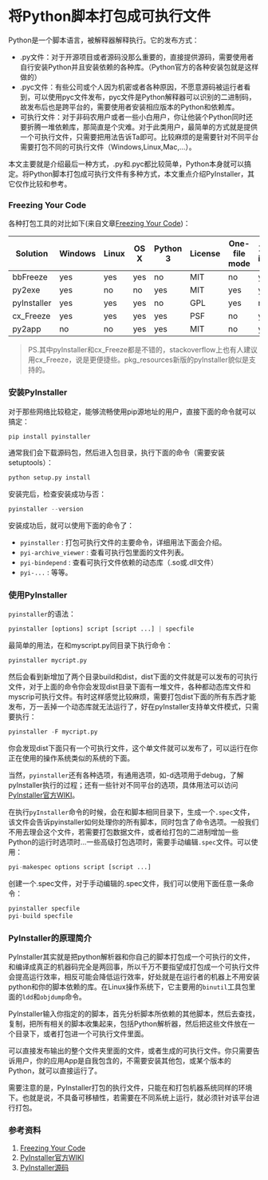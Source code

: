 # 将Python脚本打包成可执行文件

Python是一个脚本语言，被解释器解释执行。它的发布方式：

- .py文件：对于开源项目或者源码没那么重要的，直接提供源码，需要使用者自行安装Python并且安装依赖的各种库。（Python官方的各种安装包就是这样做的）
- .pyc文件：有些公司或个人因为机密或者各种原因，不愿意源码被运行者看到，可以使用pyc文件发布，pyc文件是Python解释器可以识别的二进制码，故发布后也是跨平台的，需要使用者安装相应版本的Python和依赖库。
- 可执行文件：对于非码农用户或者一些小白用户，你让他装个Python同时还要折腾一堆依赖库，那简直是个灾难。对于此类用户，最简单的方式就是提供一个可执行文件，只需要把用法告诉Ta即可。比较麻烦的是需要针对不同平台需要打包不同的可执行文件（Windows,Linux,Mac,...）。

本文主要就是介绍最后一种方式，.py和.pyc都比较简单，Python本身就可以搞定。将Python脚本打包成可执行文件有多种方式，本文重点介绍PyInstaller，其它仅作比较和参考。

### Freezing Your Code

各种打包工具的对比如下(来自文章[Freezing Your Code](http://docs.python-guide.org/en/latest/shipping/freezing/))：

| Solution    | Windows | Linux | OS X | Python 3 | License | One-file mode | Zipfile import | Eggs | pkg_resources support |
| ----------- | ------- | ----- | ---- | -------- | ------- | ------------- | -------------- | ---- | --------------------- |
| bbFreeze    | yes     | yes   | yes  | no       | MIT     | no            | yes            | yes  | yes                   |
| py2exe      | yes     | no    | no   | yes      | MIT     | yes           | yes            | no   | no                    |
| pyInstaller | yes     | yes   | yes  | no       | GPL     | yes           | no             | yes  | no                    |
| cx_Freeze   | yes     | yes   | yes  | yes      | PSF     | no            | yes            | yes  | no                    |
| py2app      | no      | no    | yes  | yes      | MIT     | no            | yes            | yes  | yes                   |

> PS.其中pyInstaller和cx_Freeze都是不错的，stackoverflow上也有人建议用cx_Freeze，说是更便捷些。pkg_resources新版的pyInstaller貌似是支持的。

### 安装PyInstaller

对于那些网络比较稳定，能够流畅使用pip源地址的用户，直接下面的命令就可以搞定：

```python
pip install pyinstaller
```

通常我们会下载源码包，然后进入包目录，执行下面的命令（需要安装setuptools）：

```python
python setup.py install
```

安装完后，检查安装成功与否：

```python
pyinstaller --version
```

安装成功后，就可以使用下面的命令了：

- `pyinstaller` : 打包可执行文件的主要命令，详细用法下面会介绍。
- `pyi-archive_viewer` : 查看可执行包里面的文件列表。
- `pyi-bindepend` : 查看可执行文件依赖的动态库（.so或.dll文件）
- `pyi-...` : 等等。

### 使用PyInstaller

`pyinstaller`的语法：

```python
pyinstaller [options] script [script ...] | specfile
```

最简单的用法，在和myscript.py同目录下执行命令：

```python
pyinstaller mycript.py
```

然后会看到新增加了两个目录build和dist，dist下面的文件就是可以发布的可执行文件，对于上面的命令你会发现dist目录下面有一堆文件，各种都动态库文件和myscrip可执行文件。有时这样感觉比较麻烦，需要打包dist下面的所有东西才能发布，万一丢掉一个动态库就无法运行了，好在pyInstaller支持单文件模式，只需要执行：

```python
pyinstaller -F mycript.py
```

你会发现dist下面只有一个可执行文件，这个单文件就可以发布了，可以运行在你正在使用的操作系统类似的系统的下面。

当然，`pyinstaller`还有各种选项，有通用选项，如-d选项用于debug，了解pyInstaller执行的过程；还有一些针对不同平台的选项，具体用法可以访问[PyInstaller官方WIKI](http://pythonhosted.org/PyInstaller)。

在执行`pyInstaller`命令的时候，会在和脚本相同目录下，生成一个`.spec`文件，该文件会告诉pyinstaller如何处理你的所有脚本，同时包含了命令选项。一般我们不用去理会这个文件，若需要打包数据文件，或者给打包的二进制增加一些Python的运行时选项时...一些高级打包选项时，需要手动编辑`.spec`文件。可以使用：

```python
pyi-makespec options script [script ...]
```

创建一个.spec文件，对于手动编辑的.spec文件，我们可以使用下面任意一条命令：

```python
pyinstaller specfile
pyi-build specfile
```

### PyInstaller的原理简介

PyInstaller其实就是把python解析器和你自己的脚本打包成一个可执行的文件，和编译成真正的机器码完全是两回事，所以千万不要指望成打包成一个可执行文件会提高运行效率，相反可能会降低运行效率，好处就是在运行者的机器上不用安装python和你的脚本依赖的库。在Linux操作系统下，它主要用的`binutil`工具包里面的`ldd`和`objdump`命令。

PyInstaller输入你指定的的脚本，首先分析脚本所依赖的其他脚本，然后去查找，复制，把所有相关的脚本收集起来，包括Python解析器，然后把这些文件放在一个目录下，或者打包进一个可执行文件里面。

可以直接发布输出的整个文件夹里面的文件，或者生成的可执行文件。你只需要告诉用户，你的应用App是自我包含的，不需要安装其他包，或某个版本的Python，就可以直接运行了。

需要注意的是，PyInstaller打包的执行文件，只能在和打包机器系统同样的环境下。也就是说，不具备可移植性，若需要在不同系统上运行，就必须针对该平台进行打包。

### 参考资料

1. [Freezing Your Code](http://docs.python-guide.org/en/latest/shipping/freezing/)
2. [PyInstaller官方WIKI](http://pythonhosted.org/PyInstaller)
3. [PyInstaller源码](https://github.com/pyinstaller/pyinstaller)